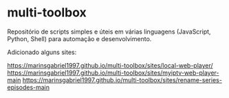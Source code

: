 # multi-toolbox

Repositório de scripts simples e úteis em várias linguagens (JavaScript, Python, Shell) para automação e desenvolvimento.

Adicionado alguns sites:

https://marinsgabriel1997.github.io/multi-toolbox/sites/local-web-player/
https://marinsgabriel1997.github.io/multi-toolbox/sites/myiptv-web-player-main
https://marinsgabriel1997.github.io/multi-toolbox/sites/rename-series-episodes-main
